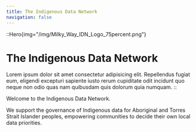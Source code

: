 ```yaml
---
title: The Indigenous Data Network
navigation: false
---
```


::Hero{img="/img/Milky_Way_IDN_Logo_75percent.png"}
# The Indigenous Data Network
Lorem ipsum dolor sit amet consectetur adipisicing elit. Repellendus fugiat eum, eligendi excepturi sapiente iusto rerum cupiditate odit incidunt quo neque non odio quas nam quibusdam quis dolorum quia numquam.
::

Welcome to the Indigenous Data Network.  

We support the governance of Indigenous data for Aboriginal and Torres Strait Islander peoples, empowering communities to decide their own local data priorities. 
